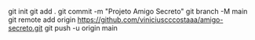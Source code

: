 git init
git add .
git commit -m "Projeto Amigo Secreto"
git branch -M main
git remote add origin https://github.com/viniciuscccostaaa/amigo-secreto.git
git push -u origin main
